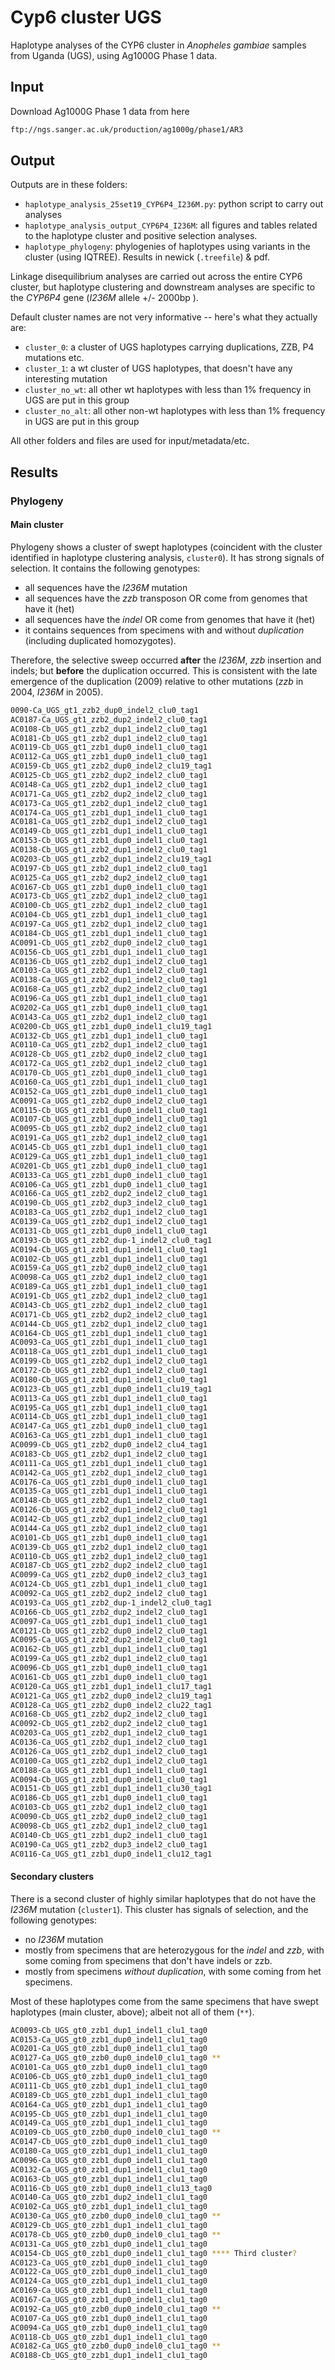 # Cyp6 cluster UGS

Haplotype analyses of the CYP6 cluster in *Anopheles gambiae* samples from Uganda (UGS), using Ag1000G Phase 1 data.

## Input

Download Ag1000G Phase 1 data from here

```bash
ftp://ngs.sanger.ac.uk/production/ag1000g/phase1/AR3
```

## Output

Outputs are in these folders:

* `haplotype_analysis_25set19_CYP6P4_I236M.py`: python script to carry out analyses
* `haplotype_analysis_output_CYP6P4_I236M`: all figures and tables related to the haplotype cluster and positive selection analyses.
* `haplotype_phylogeny`: phylogenies of haplotypes using variants in the cluster (using IQTREE). Results in newick (`.treefile`) & pdf.

Linkage disequilibrium analyses are carried out across the entire CYP6 cluster, but haplotype clustering and downstream analyses are specific to the *CYP6P4* gene (*I236M* allele +/- 2000bp ).

Default cluster names are not very informative -- here's what they actually are:

* `cluster_0`: a cluster of UGS haplotypes carrying duplications, ZZB, P4 mutations etc.
* `cluster_1`: a wt cluster of UGS haplotypes, that doesn't have any interesting mutation
* `cluster_no_wt`: all other wt haplotypes with less than 1% frequency in UGS are put in this group
* `cluster_no_alt`: all other non-wt haplotypes  with less than 1% frequency in UGS are put in this group

All other folders and files are used for input/metadata/etc.

## Results

### Phylogeny

#### Main cluster

Phylogeny shows a cluster of swept haplotypes (coincident with the cluster identified in haplotype clustering analysis, `cluster0`). It has strong signals of selection. It contains the following genotypes:

* all sequences have the *I236M* mutation
* all sequences have the *zzb* transposon OR come from genomes that have it (het)
* all sequences have the *indel* OR come from genomes that have it (het)
* it contains sequences from specimens with and without *duplication* (including duplicated homozygotes).

Therefore, the selective sweep occurred **after** the *I236M*, *zzb* insertion and indels; but **before** the duplication occurred. This is consistent with the late emergence of the duplication (2009) relative to other mutations (*zzb* in 2004, *I236M* in 2005).

```bash
0090-Ca_UGS_gt1_zzb2_dup0_indel2_clu0_tag1
AC0187-Ca_UGS_gt1_zzb2_dup2_indel2_clu0_tag1
AC0108-Cb_UGS_gt1_zzb2_dup1_indel2_clu0_tag1
AC0181-Cb_UGS_gt1_zzb2_dup1_indel2_clu0_tag1
AC0119-Cb_UGS_gt1_zzb1_dup0_indel1_clu0_tag1
AC0112-Ca_UGS_gt1_zzb1_dup0_indel1_clu0_tag1
AC0159-Cb_UGS_gt1_zzb2_dup0_indel2_clu19_tag1
AC0125-Cb_UGS_gt1_zzb2_dup2_indel2_clu0_tag1
AC0148-Ca_UGS_gt1_zzb2_dup1_indel2_clu0_tag1
AC0171-Ca_UGS_gt1_zzb2_dup2_indel2_clu0_tag1
AC0173-Ca_UGS_gt1_zzb2_dup1_indel2_clu0_tag1
AC0174-Ca_UGS_gt1_zzb1_dup1_indel1_clu0_tag1
AC0181-Ca_UGS_gt1_zzb2_dup1_indel2_clu0_tag1
AC0149-Cb_UGS_gt1_zzb1_dup1_indel1_clu0_tag1
AC0153-Cb_UGS_gt1_zzb1_dup0_indel1_clu0_tag1
AC0138-Cb_UGS_gt1_zzb2_dup1_indel2_clu0_tag1
AC0203-Cb_UGS_gt1_zzb2_dup1_indel2_clu19_tag1
AC0197-Cb_UGS_gt1_zzb2_dup1_indel2_clu0_tag1
AC0125-Ca_UGS_gt1_zzb2_dup2_indel2_clu0_tag1
AC0167-Cb_UGS_gt1_zzb1_dup0_indel1_clu0_tag1
AC0173-Cb_UGS_gt1_zzb2_dup1_indel2_clu0_tag1
AC0100-Cb_UGS_gt1_zzb2_dup1_indel2_clu0_tag1
AC0104-Cb_UGS_gt1_zzb1_dup1_indel1_clu0_tag1
AC0197-Ca_UGS_gt1_zzb2_dup1_indel2_clu0_tag1
AC0184-Cb_UGS_gt1_zzb1_dup1_indel1_clu0_tag1
AC0091-Cb_UGS_gt1_zzb2_dup0_indel2_clu0_tag1
AC0156-Cb_UGS_gt1_zzb1_dup1_indel1_clu0_tag1
AC0136-Cb_UGS_gt1_zzb2_dup1_indel2_clu0_tag1
AC0103-Ca_UGS_gt1_zzb2_dup1_indel2_clu0_tag1
AC0138-Ca_UGS_gt1_zzb2_dup1_indel2_clu0_tag1
AC0168-Ca_UGS_gt1_zzb2_dup2_indel2_clu0_tag1
AC0196-Ca_UGS_gt1_zzb1_dup1_indel1_clu0_tag1
AC0202-Ca_UGS_gt1_zzb1_dup0_indel1_clu0_tag1
AC0143-Ca_UGS_gt1_zzb2_dup1_indel2_clu0_tag1
AC0200-Cb_UGS_gt1_zzb1_dup0_indel1_clu19_tag1
AC0132-Cb_UGS_gt1_zzb1_dup1_indel1_clu0_tag1
AC0110-Ca_UGS_gt1_zzb2_dup1_indel2_clu0_tag1
AC0128-Cb_UGS_gt1_zzb2_dup0_indel2_clu0_tag1
AC0172-Ca_UGS_gt1_zzb2_dup1_indel2_clu0_tag1
AC0170-Cb_UGS_gt1_zzb1_dup0_indel1_clu0_tag1
AC0160-Ca_UGS_gt1_zzb1_dup1_indel1_clu0_tag1
AC0152-Ca_UGS_gt1_zzb1_dup0_indel1_clu0_tag1
AC0091-Ca_UGS_gt1_zzb2_dup0_indel2_clu0_tag1
AC0115-Cb_UGS_gt1_zzb1_dup0_indel1_clu0_tag1
AC0107-Cb_UGS_gt1_zzb1_dup0_indel1_clu0_tag1
AC0095-Cb_UGS_gt1_zzb2_dup2_indel2_clu0_tag1
AC0191-Ca_UGS_gt1_zzb2_dup1_indel2_clu0_tag1
AC0145-Cb_UGS_gt1_zzb1_dup1_indel1_clu0_tag1
AC0129-Ca_UGS_gt1_zzb1_dup1_indel1_clu0_tag1
AC0201-Cb_UGS_gt1_zzb1_dup0_indel1_clu0_tag1
AC0133-Ca_UGS_gt1_zzb1_dup0_indel1_clu0_tag1
AC0106-Ca_UGS_gt1_zzb1_dup0_indel1_clu0_tag1
AC0166-Ca_UGS_gt1_zzb2_dup2_indel2_clu0_tag1
AC0190-Cb_UGS_gt1_zzb2_dup3_indel2_clu0_tag1
AC0183-Ca_UGS_gt1_zzb2_dup1_indel2_clu0_tag1
AC0139-Ca_UGS_gt1_zzb2_dup1_indel2_clu0_tag1
AC0131-Cb_UGS_gt1_zzb1_dup0_indel1_clu0_tag1
AC0193-Cb_UGS_gt1_zzb2_dup-1_indel2_clu0_tag1
AC0194-Cb_UGS_gt1_zzb1_dup1_indel1_clu0_tag1
AC0102-Cb_UGS_gt1_zzb1_dup1_indel1_clu0_tag1
AC0159-Ca_UGS_gt1_zzb2_dup0_indel2_clu0_tag1
AC0098-Ca_UGS_gt1_zzb2_dup1_indel2_clu0_tag1
AC0189-Ca_UGS_gt1_zzb1_dup1_indel1_clu0_tag1
AC0191-Cb_UGS_gt1_zzb2_dup1_indel2_clu0_tag1
AC0143-Cb_UGS_gt1_zzb2_dup1_indel2_clu0_tag1
AC0171-Cb_UGS_gt1_zzb2_dup2_indel2_clu0_tag1
AC0144-Cb_UGS_gt1_zzb2_dup1_indel2_clu0_tag1
AC0164-Cb_UGS_gt1_zzb1_dup1_indel1_clu0_tag1
AC0093-Ca_UGS_gt1_zzb1_dup1_indel1_clu0_tag1
AC0118-Ca_UGS_gt1_zzb1_dup1_indel1_clu0_tag1
AC0199-Cb_UGS_gt1_zzb2_dup1_indel2_clu0_tag1
AC0172-Cb_UGS_gt1_zzb2_dup1_indel2_clu0_tag1
AC0180-Cb_UGS_gt1_zzb1_dup1_indel1_clu0_tag1
AC0123-Cb_UGS_gt1_zzb1_dup0_indel1_clu19_tag1
AC0113-Ca_UGS_gt1_zzb1_dup1_indel1_clu0_tag1
AC0195-Ca_UGS_gt1_zzb1_dup1_indel1_clu0_tag1
AC0114-Cb_UGS_gt1_zzb1_dup1_indel1_clu0_tag1
AC0147-Ca_UGS_gt1_zzb1_dup0_indel1_clu0_tag1
AC0163-Ca_UGS_gt1_zzb1_dup1_indel1_clu0_tag1
AC0099-Cb_UGS_gt1_zzb2_dup0_indel2_clu4_tag1
AC0183-Cb_UGS_gt1_zzb2_dup1_indel2_clu0_tag1
AC0111-Ca_UGS_gt1_zzb1_dup1_indel1_clu0_tag1
AC0142-Ca_UGS_gt1_zzb2_dup1_indel2_clu0_tag1
AC0176-Ca_UGS_gt1_zzb1_dup0_indel1_clu0_tag1
AC0135-Ca_UGS_gt1_zzb1_dup1_indel1_clu0_tag1
AC0148-Cb_UGS_gt1_zzb2_dup1_indel2_clu0_tag1
AC0126-Cb_UGS_gt1_zzb2_dup1_indel2_clu0_tag1
AC0142-Cb_UGS_gt1_zzb2_dup1_indel2_clu0_tag1
AC0144-Ca_UGS_gt1_zzb2_dup1_indel2_clu0_tag1
AC0101-Cb_UGS_gt1_zzb1_dup0_indel1_clu0_tag1
AC0139-Cb_UGS_gt1_zzb2_dup1_indel2_clu0_tag1
AC0110-Cb_UGS_gt1_zzb2_dup1_indel2_clu0_tag1
AC0187-Cb_UGS_gt1_zzb2_dup2_indel2_clu0_tag1
AC0099-Ca_UGS_gt1_zzb2_dup0_indel2_clu3_tag1
AC0124-Cb_UGS_gt1_zzb1_dup1_indel1_clu0_tag1
AC0092-Ca_UGS_gt1_zzb2_dup2_indel2_clu0_tag1
AC0193-Ca_UGS_gt1_zzb2_dup-1_indel2_clu0_tag1
AC0166-Cb_UGS_gt1_zzb2_dup2_indel2_clu0_tag1
AC0097-Ca_UGS_gt1_zzb1_dup1_indel1_clu0_tag1
AC0121-Cb_UGS_gt1_zzb2_dup0_indel2_clu0_tag1
AC0095-Ca_UGS_gt1_zzb2_dup2_indel2_clu0_tag1
AC0162-Cb_UGS_gt1_zzb1_dup1_indel1_clu0_tag1
AC0199-Ca_UGS_gt1_zzb2_dup1_indel2_clu0_tag1
AC0096-Cb_UGS_gt1_zzb1_dup0_indel1_clu0_tag1
AC0161-Cb_UGS_gt1_zzb1_dup0_indel1_clu0_tag1
AC0120-Ca_UGS_gt1_zzb1_dup1_indel1_clu17_tag1
AC0121-Ca_UGS_gt1_zzb2_dup0_indel2_clu19_tag1
AC0128-Ca_UGS_gt1_zzb2_dup0_indel2_clu22_tag1
AC0168-Cb_UGS_gt1_zzb2_dup2_indel2_clu0_tag1
AC0092-Cb_UGS_gt1_zzb2_dup2_indel2_clu0_tag1
AC0203-Ca_UGS_gt1_zzb2_dup1_indel2_clu0_tag1
AC0136-Ca_UGS_gt1_zzb2_dup1_indel2_clu0_tag1
AC0126-Ca_UGS_gt1_zzb2_dup1_indel2_clu0_tag1
AC0100-Ca_UGS_gt1_zzb2_dup1_indel2_clu0_tag1
AC0188-Ca_UGS_gt1_zzb1_dup1_indel1_clu0_tag1
AC0094-Cb_UGS_gt1_zzb1_dup0_indel1_clu0_tag1
AC0151-Cb_UGS_gt1_zzb1_dup1_indel1_clu30_tag1
AC0186-Cb_UGS_gt1_zzb1_dup0_indel1_clu0_tag1
AC0103-Cb_UGS_gt1_zzb2_dup1_indel2_clu0_tag1
AC0090-Cb_UGS_gt1_zzb2_dup0_indel2_clu0_tag1
AC0098-Cb_UGS_gt1_zzb2_dup1_indel2_clu0_tag1
AC0140-Cb_UGS_gt1_zzb1_dup2_indel1_clu0_tag1
AC0190-Ca_UGS_gt1_zzb2_dup3_indel2_clu0_tag1
AC0116-Ca_UGS_gt1_zzb1_dup0_indel1_clu12_tag1
```

#### Secondary clusters

There is a second cluster of highly similar haplotypes that do not have the *I236M* mutation (`cluster1`). This cluster has signals of selection, and the following genotypes:

* no *I236M* mutation
* mostly from specimens that are heterozygous for the *indel* and *zzb*, with some coming from specimens that don't have indels or zzb.
* mostly from specimens *without duplication*, with some coming from het specimens.

Most of these haplotypes come from the same specimens that have swept haplotypes (main cluster, above); albeit not all of them (`**`).

```bash
AC0093-Cb_UGS_gt0_zzb1_dup1_indel1_clu1_tag0
AC0153-Ca_UGS_gt0_zzb1_dup0_indel1_clu1_tag0
AC0201-Ca_UGS_gt0_zzb1_dup0_indel1_clu1_tag0
AC0127-Ca_UGS_gt0_zzb0_dup0_indel0_clu1_tag0 **
AC0101-Ca_UGS_gt0_zzb1_dup0_indel1_clu1_tag0
AC0106-Cb_UGS_gt0_zzb1_dup0_indel1_clu1_tag0
AC0111-Cb_UGS_gt0_zzb1_dup1_indel1_clu1_tag0
AC0189-Cb_UGS_gt0_zzb1_dup1_indel1_clu1_tag0
AC0164-Ca_UGS_gt0_zzb1_dup1_indel1_clu1_tag0
AC0195-Cb_UGS_gt0_zzb1_dup1_indel1_clu1_tag0
AC0149-Ca_UGS_gt0_zzb1_dup1_indel1_clu1_tag0
AC0109-Cb_UGS_gt0_zzb0_dup0_indel0_clu1_tag0 **
AC0147-Cb_UGS_gt0_zzb1_dup0_indel1_clu1_tag0
AC0180-Ca_UGS_gt0_zzb1_dup1_indel1_clu1_tag0
AC0096-Ca_UGS_gt0_zzb1_dup0_indel1_clu1_tag0
AC0132-Ca_UGS_gt0_zzb1_dup1_indel1_clu1_tag0
AC0163-Cb_UGS_gt0_zzb1_dup1_indel1_clu1_tag0
AC0116-Cb_UGS_gt0_zzb1_dup0_indel1_clu13_tag0
AC0140-Ca_UGS_gt0_zzb1_dup2_indel1_clu1_tag0
AC0102-Ca_UGS_gt0_zzb1_dup1_indel1_clu1_tag0
AC0130-Ca_UGS_gt0_zzb0_dup0_indel0_clu1_tag0 **
AC0129-Cb_UGS_gt0_zzb1_dup1_indel1_clu1_tag0
AC0178-Cb_UGS_gt0_zzb0_dup0_indel0_clu1_tag0 **
AC0131-Ca_UGS_gt0_zzb1_dup0_indel1_clu1_tag0
AC0154-Cb_UGS_gt0_zzb1_dup0_indel1_clu1_tag0 **** Third cluster?
AC0123-Ca_UGS_gt0_zzb1_dup0_indel1_clu1_tag0
AC0122-Ca_UGS_gt0_zzb1_dup0_indel1_clu1_tag0
AC0124-Ca_UGS_gt0_zzb1_dup1_indel1_clu1_tag0
AC0169-Ca_UGS_gt0_zzb1_dup1_indel1_clu1_tag0
AC0167-Ca_UGS_gt0_zzb1_dup0_indel1_clu1_tag0
AC0192-Ca_UGS_gt0_zzb0_dup0_indel0_clu1_tag0 **
AC0107-Ca_UGS_gt0_zzb1_dup0_indel1_clu1_tag0
AC0094-Ca_UGS_gt0_zzb1_dup0_indel1_clu1_tag0
AC0118-Cb_UGS_gt0_zzb1_dup1_indel1_clu1_tag0
AC0182-Ca_UGS_gt0_zzb0_dup0_indel0_clu1_tag0 **
AC0188-Cb_UGS_gt0_zzb1_dup1_indel1_clu1_tag0
```